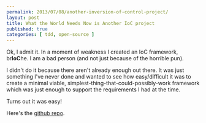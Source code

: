 ```yaml
---
permalink: 2013/07/08/another-inversion-of-control-project/
layout: post
title: What the World Needs Now is Another IoC project
published: true
categories: [ tdd, open-source ]
---
```


Ok, I admit it. In a moment of weakness I created an IoC framework, br**IoC**he. 
I am a bad person (and not just because of the horrible pun).

I didn't do it because there aren't already enough out there. It was just 
something I've never done and wanted to see how easy/difficult it was to create 
a minimal viable, simplest-thing-that-could-possibly-work framework which was 
just enough to support the requirements I had at the time. 

Turns out it was easy!

Here's the [github repo](https://github.com/deejaygraham/brioche).

